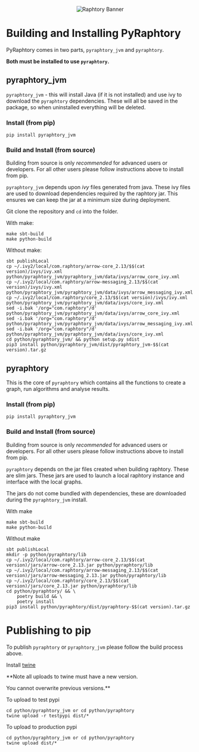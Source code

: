    <p align="center"><img src="../_static/raphtory-banner.png" alt="Raphtory Banner"/></p>

# Building and Installing PyRaphtory

PyRaphtory comes in two parts, `pyraphtory_jvm` and `pyraphtory`. 

**Both must be installed to use `pyraphtory`.** 

## pyraphtory_jvm

`pyraphtory_jvm` - this will install Java (if it is not installed) and use ivy to download
the `pyraphtory` dependencies. These will all be saved in the package, so when uninstalled everything
will be deleted. 

### Install (from pip)

    pip install pyraphtory_jvm

### Build and Install (from source)

Building from source is only _recommended_ for advanced users or developers. 
For all other users please follow instructions above to install from pip. 

`pyraphtory_jvm` depends upon _ivy_ files generated from java. These ivy files 
are used to download dependencies required by the raphtory jar. This ensures 
we can keep the jar at a minimum size during deployment. 

Git clone the repository and `cd` into the folder. 
 
With make: 

    make sbt-build
    make python-build

Without make: 
    
    sbt publishLocal
	cp ~/.ivy2/local/com.raphtory/arrow-core_2.13/$$(cat version)/ivys/ivy.xml python/pyraphtory_jvm/pyraphtory_jvm/data/ivys/arrow_core_ivy.xml
	cp ~/.ivy2/local/com.raphtory/arrow-messaging_2.13/$$(cat version)/ivys/ivy.xml python/pyraphtory_jvm/pyraphtory_jvm/data/ivys/arrow_messaging_ivy.xml
	cp ~/.ivy2/local/com.raphtory/core_2.13/$$(cat version)/ivys/ivy.xml python/pyraphtory_jvm/pyraphtory_jvm/data/ivys/core_ivy.xml
	sed -i.bak '/org="com.raphtory"/d' python/pyraphtory_jvm/pyraphtory_jvm/data/ivys/arrow_core_ivy.xml
	sed -i.bak '/org="com.raphtory"/d' python/pyraphtory_jvm/pyraphtory_jvm/data/ivys/arrow_messaging_ivy.xml
	sed -i.bak '/org="com.raphtory"/d' python/pyraphtory_jvm/pyraphtory_jvm/data/ivys/core_ivy.xml
    cd python/pyraphtory_jvm/ && python setup.py sdist
	pip3 install python/pyraphtory_jvm/dist/pyraphtory_jvm-$$(cat version).tar.gz


## pyraphtory

This is the core of `pyraphtory` which contains all the functions to create a graph, 
 run algorithms and analyse results.

### Install (from pip)

    pip install pyraphtory_jvm

### Build and Install (from source)

Building from source is only _recommended_ for advanced users or developers.
For all other users please follow instructions above to install from pip.

`pyraphtory` depends on the jar files created when building raphtory. 
These are slim jars. These jars are used to launch a local raphtory instance
and interface with the local graphs. 

The jars do not come bundled with dependencies, these are
downloaded during the `pyraphtory_jvm` install. 


With make

    make sbt-build
    make python-build

Without make 

    sbt publishLocal
	mkdir -p python/pyraphtory/lib
	cp ~/.ivy2/local/com.raphtory/arrow-core_2.13/$$(cat version)/jars/arrow-core_2.13.jar python/pyraphtory/lib
	cp ~/.ivy2/local/com.raphtory/arrow-messaging_2.13/$$(cat version)/jars/arrow-messaging_2.13.jar python/pyraphtory/lib
	cp ~/.ivy2/local/com.raphtory/core_2.13/$$(cat version)/jars/core_2.13.jar python/pyraphtory/lib
    cd python/pyraphtory/ && \
		poetry build && \
		poetry install
	pip3 install python/pyraphtory/dist/pyraphtory-$$(cat version).tar.gz

# Publishing to pip

To publish `pyraphtory` or `pyraphtory_jvm` please follow the build process above.

Install [twine](https://twine.readthedocs.io/en/stable/)

**Note all uploads to twine must have a new version.

You cannot overwrite previous versions.**

To upload to test pypi

    cd python/pyraphtory_jvm or cd python/pyraphtory 
    twine upload -r testpypi dist/*

To upload to production pypi

    cd python/pyraphtory_jvm or cd python/pyraphtory 
    twine upload dist/* 

